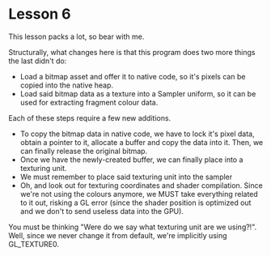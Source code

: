 Lesson 6
=========
This lesson packs a lot, so bear with me.

Structurally, what changes here is that this program does two more things the last didn't do:
- Load a bitmap asset and offer it to native code, so it's pixels can be copied into the native heap.
- Load said bitmap data as a texture into a Sampler uniform, so it can be used for extracting fragment colour data.

Each of these steps require a few new additions.
- To copy the bitmap data in native code, we have to lock it's pixel data, obtain a pointer to it, allocate a buffer and copy the data into it. Then, we can finally release the original bitmap.
- Once we have the newly-created buffer, we can finally place into a texturing unit.
- We  must remember to place said texturing unit into the sampler
- Oh, and look out for texturing coordinates and shader compilation. Since we're not using the colours anymore, we MUST take everything related to it out, risking a GL error (since the shader position is optimized out and we don't to send useless data into the GPU).

You must be thinking "Were do we say what texturing unit are we using?!".
Well, since we never change it from default, we're implicitly using GL_TEXTURE0.
